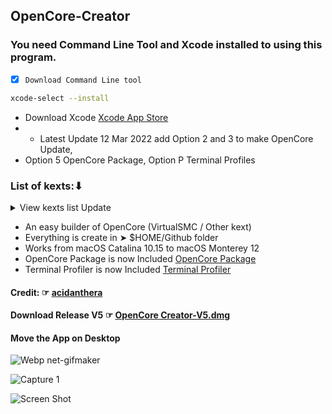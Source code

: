 ## OpenCore-Creator
### You need Command Line Tool and Xcode installed to using this program.
- [x] `Download Command Line tool`

 ```bash
xcode-select --install
```
- Download Xcode [Xcode App Store](https://apps.apple.com/us/app/xcode/id497799835?mt=12)
- - Latest Update 12 Mar 2022 add Option 2 and 3 to make OpenCore Update, 
- Option 5 OpenCore Package, Option P Terminal Profiles
### List of kexts:⬇︎

<details> 
  <summary>View kexts list Update</summary>
  
- AirportBrcmFixup.kext
- AppleALC.kext
- BrcmBluetoothInjector.kext
- BrcmFirmwareData.kext
- BrcmFirmwareRepo.kext
- BrcmNonPatchRAM.kext
- BrcmNonPatchRAM2.kext
- BrcmPatchRAM.kext
- BrcmPatchRAM2.kext
- BrcmPatchRAM3.kext
- BrightnessKeys.kext
- IntelMausi.kext
- Lilu.kext
- NVMeFix.kext
- SMCBatteryManager.kext
- SMCDellSensors.kext
- SMCLightSensor.kext
- SMCProcessor.kext
- SMCSuperIO.kext
- VirtualSMC.kext
- VoodooPS2Controller.kext
- WhateverGreen.kext
  
</details>

- An easy builder of OpenCore (VirtualSMC / Other kext)
- Everything is create in ➤  $HOME/Github folder
- Works from macOS Catalina 10.15 to macOS Monterey 12
- OpenCore Package is now Included [OpenCore Package](https://github.com/chris1111/OpenCore-Package)
- Terminal Profiler is now Included [Terminal Profiler](https://github.com/chris1111/Terminal-Profiler)

#### Credit: ☞ [acidanthera](https://github.com/acidanthera)
#### Download Release V5 ☞ [OpenCore Creator-V5.dmg ](https://github.com/chris1111/OpenCore-Creator/releases/tag/V5)

#### Move the App on Desktop
![Webp net-gifmaker](https://user-images.githubusercontent.com/6248794/88553305-200dcf80-cff3-11ea-97f6-c3dba49d363d.gif)


![Capture 1](https://user-images.githubusercontent.com/6248794/88550516-b93ae700-cfef-11ea-92ff-2c2a9ab3acdb.png)


![Screen Shot](https://user-images.githubusercontent.com/6248794/158032143-5da35966-4971-4020-99dd-acd031ec2ed6.png)

